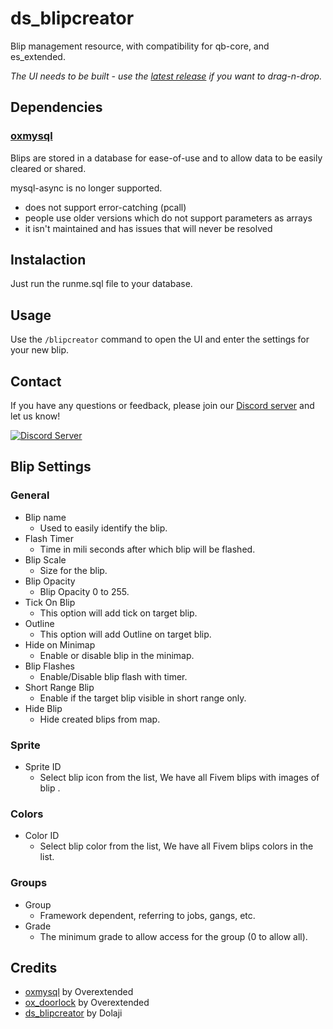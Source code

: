 # ds_blipcreator

Blip management resource, with compatibility for qb-core, and es_extended.

_The UI needs to be built - use the [latest release](https://github.com/dolaji-op/ds_blipcreator/releases/latest/download/ds_blipcreator.zip) if you want to drag-n-drop._

## Dependencies

### [oxmysql](https://github.com/overextended/oxmysql)

Blips are stored in a database for ease-of-use and to allow data to be easily cleared or shared.

mysql-async is no longer supported.
  - does not support error-catching (pcall)
  - people use older versions which do not support parameters as arrays
  - it isn't maintained and has issues that will never be resolved

## Instalaction
Just run the runme.sql file to your database.


## Usage

Use the `/blipcreator` command to open the UI and enter the settings for your new blip.

## Contact

If you have any questions or feedback, please join our [Discord server](https://discord.gg/dolaji-s-scripts-952174929518936114) and let us know!

[![Discord Server](https://img.shields.io/discord/952174929518936114?color=7289DA&label=Discord&logo=discord&logoColor=ffffff)](https://discord.gg/dolaji-s-scripts-952174929518936114)

## Blip Settings

### General

- Blip name
  - Used to easily identify the blip.
- Flash Timer
  - Time in mili seconds after which blip will be flashed.
- Blip Scale
  - Size for the blip.
- Blip Opacity
  - Blip Opacity 0 to 255.
- Tick On Blip
  - This option will add tick on target blip.
- Outline
  - This option will add Outline on target blip.
- Hide on Minimap
  - Enable or disable blip in the minimap.
- Blip Flashes
  - Enable/Disable blip flash with timer.
- Short Range Blip
  - Enable if the target blip visible in short range only.
- Hide Blip
  - Hide created blips from map.

### Sprite

- Sprite ID
  - Select blip icon from the list, We have all Fivem blips with images of blip .

### Colors

- Color ID
  - Select blip color from the list, We have all Fivem blips colors in the list.

### Groups

- Group
  - Framework dependent, referring to jobs, gangs, etc.
- Grade
  - The minimum grade to allow access for the group (0 to allow all).

## Credits

- [oxmysql](https://github.com/overextended/oxmysql) by Overextended
- [ox_doorlock](https://github.com/overextended/ox_doorlock) by Overextended
- [ds_blipcreator](https://github.com/dolaji-op/ds_blipcreator) by Dolaji
